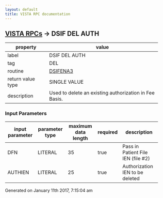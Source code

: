 ```yaml
---
layout: default
title: VISTA RPC documentation
---
```




## [VISTA RPCs](TableOfContent.md) &#8594; DSIF DEL AUTH 

 property | value 
--- | --- 
 label | DSIF DEL AUTH
 tag | DEL
 routine | [DSIFENA3](http://code.osehra.org/dox/Routine_DSIFENA3_source.html)
 return value type | SINGLE VALUE
 description | Used to delete an existing authorization in Fee Basis.

### Input Parameters

| input parameter | parameter type | maximum data length | required | description | 
| --- | --- | --- | --- | --- | 
| DFN | LITERAL | 35 | true | Pass in Patient File IEN (file #2)  | 
| AUTHIEN | LITERAL | 25 | true | Authorization IEN to be deleted | 




 Generated on January 11th 2017, 7:15:04 am